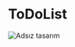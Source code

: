 # ToDoList
 

![Adsız tasarım](https://user-images.githubusercontent.com/86071617/155710176-d73cb080-0cce-4762-ada9-3000e6f769cb.gif)
